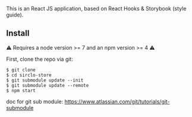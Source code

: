 This is an React JS application, based on React Hooks & Storybook (style guide).

## Install

⚠ Requires a node version >= 7 and an npm version >= 4 ⚠

First, clone the repo via git:

```
$ git clone 
$ cd sirclo-store
$ git submodule update --init
$ git submodule update --remote
$ npm start
```
doc for git sub module:
https://www.atlassian.com/git/tutorials/git-submodule
